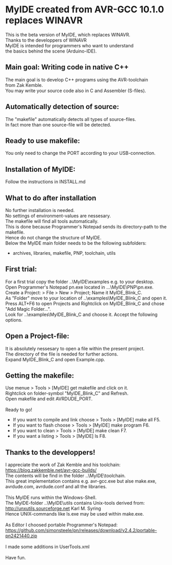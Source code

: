# MyIDE created from AVR-GCC 10.1.0 replaces WINAVR
This is the beta version of MyIDE, which replaces WINAVR.<br>
Thanks to the developpers of WINAVR<br>
MyIDE is intended for programmers who want to understand<br>
the basics behind the scene (Arduino-IDE).
## Main goal: Writing code in native C++
The main goal is to develop C++ programs using the AVR-toolchain<br>
from Zak Kemble.<br>
You may write your source code also in C and Assembler (S-files).<br>
## Automatically detection of source:<br>
The "makefile" automatically detects all types of source-files.<br>
In fact more than one source-file will be detected.<br>
## Ready to use makefile:<br>
You only need to change the PORT according to your USB-connection.
## Installation of MyIDE:<br>
Follow the instructions in INSTALL.md
## What to do after installation
No further installation is needed.<br>
No settings of environment-values are nessesary.<br>
The makefile will find all tools automatically.<br>
This is done because Programmer's Notepad sends its directory-path to the makefile.<br>
Hence do not change the structure of MyIDE.<br>
Below the MyIDE main folder needs to be the following subfolders: <br>
- archives, libraries, makefile, PNP, toolchain, utils<br>
## First trial:<br>
For a first trial copy the folder ..\MyIDE\examples e.g. to your desktop.<br>
Open Programmer's Notepad pn.exe located in ...\MyIDE\PNP\pn.exe.<br>
Create a Project: > File > New > Project; Name it MyIDE_Blink_C.<br>
As "Folder" move to your location of ..\examples\MyIDE_Blink_C and open it.<br>
Press ALT+F6 to open Projects and Rightclick on MyIDE_Blink_C and chose "Add Magic Folder...".<br>
Look for ..\examples\MyIDE_Blink_C and choose it. Accept the following options.<br>
## Open a Project-file:<br>
It is absolutely nessesary to open a file within the present project.<br> 
The directory of the file is needed for further actions.<br>
Expand MyIDE_Blink_C and open Example.cpp.<br>
## Getting the makefile:<br>
Use menue  > Tools > [MyIDE] get makefile and click on it.<br>
Rightclick on folder-symbol  "MyIDE_Blink_C" and Refresh.<br>
Open makefile and edit AVRDUDE_PORT.<br>
<br>
Ready to go!<br>
* If you want to compile and link choose > Tools > [MyIDE] make all F5.<br>
* If you want to flash choose            > Tools > [MyIDE] make program F6.<br>
* If you want to clean > Tools           > [MyIDE] make clean F7.<br>
* If you want a listing > Tools          > [MyIDE] ls F8.<br>

## Thanks to the developpers! 
I appreciate the work of Zak Kemble and his toolchain:<br>
https://blog.zakkemble.net/avr-gcc-builds/<br>
The contents will be find in the folder ..\MyIDE\toolchain.<br>
This great implementation contains e.g. avr-gcc.exe but alse make.exe,<br>
avrdude.com, avrdude.conf and all the libraries.<br>
<br>
This MyIDE runs within the Windows-Shell.<br>
The MyIDE-folder ..\MyIDE\utils contains Unix-tools derived from:<br>
http://unxutils.sourceforge.net Karl M. Syring<br>
Hence UNIX-commands like ls.exe may be used within make.exe.<br>
<br>
As Editor I choosed portable Programmer's Notepad:<br>
https://github.com/simonsteele/pn/releases/download/v2.4.2/portable-pn2421440.zip<br>
<br>
I made some additions in UserTools.xml<br>
<br>
Have fun.


